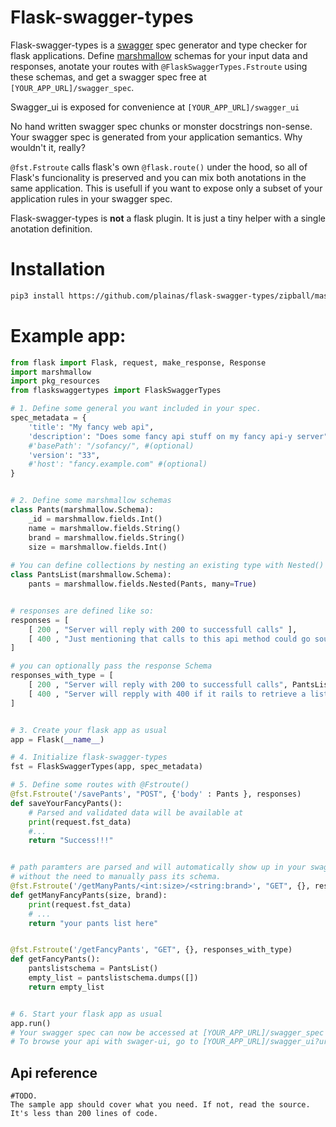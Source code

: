 # Flask-swagger-types

Flask-swagger-types is a [swagger](https://swagger.io/) spec generator and type checker for flask applications. Define [marshmallow](https://marshmallow.readthedocs.io/en/stable/index.html) schemas for your input data and responses, anotate your routes with `@FlaskSwaggerTypes.Fstroute` using these schemas, and get a swagger spec free at `[YOUR_APP_URL]/swagger_spec`.

Swagger_ui is exposed for convenience at `[YOUR_APP_URL]/swagger_ui`

No hand written swagger spec chunks or monster docstrings non-sense. Your swagger spec is generated from your application semantics. Why wouldn't it, really?

`@fst.Fstroute` calls flask's own `@flask.route()` under the hood, so all of Flask's funcionality is preserved and you can mix both anotations in the same application. This is usefull if you want to expose only a subset of your application rules in your swagger spec.

Flask-swagger-types is **not** a flask plugin. It is just a tiny helper with a single anotation definition.

# Installation

```bash
pip3 install https://github.com/plainas/flask-swagger-types/zipball/master
```

# Example app:

```python
from flask import Flask, request, make_response, Response
import marshmallow
import pkg_resources
from flaskswaggertypes import FlaskSwaggerTypes

# 1. Define some general you want included in your spec.
spec_metadata = {
    'title': "My fancy web api",
    'description': "Does some fancy api stuff on my fancy api-y server" ,
    #'basePath': "/sofancy/", #(optional)
    'version': "33",
    #'host': "fancy.example.com" #(optional)
}


# 2. Define some marshmallow schemas 
class Pants(marshmallow.Schema):
    _id = marshmallow.fields.Int()
    name = marshmallow.fields.String()
    brand = marshmallow.fields.String() 
    size = marshmallow.fields.Int()
    
# You can define collections by nesting an existing type with Nested()
class PantsList(marshmallow.Schema):
    pants = marshmallow.fields.Nested(Pants, many=True)


# responses are defined like so:
responses = [
    [ 200 , "Server will reply with 200 to successfull calls" ],
    [ 400 , "Just mentioning that calls to this api method could go south"],
]

# you can optionally pass the response Schema
responses_with_type = [
    [ 200 , "Server will reply with 200 to successfull calls", PantsList ],
    [ 400 , "Server will repply with 400 if it rails to retrieve a list of pants" ],
]


# 3. Create your flask app as usual
app = Flask(__name__)

# 4. Initialize flask-swagger-types
fst = FlaskSwaggerTypes(app, spec_metadata)

# 5. Define some routes with @Fstroute()
@fst.Fstroute('/savePants', "POST", {'body' : Pants }, responses)
def saveYourFancyPants():
    # Parsed and validated data will be available at
    print(request.fst_data)
    #...
    return "Success!!!"


# path paramters are parsed and will automatically show up in your swagger spec 
# without the need to manually pass its schema. 
@fst.Fstroute('/getManyPants/<int:size>/<string:brand>', "GET", {}, responses )
def getManyFancyPants(size, brand):
    print(request.fst_data)
    # ...
    return "your pants list here"


@fst.Fstroute('/getFancyPants', "GET", {}, responses_with_type)
def getFancyPants():
    pantslistschema = PantsList()
    empty_list = pantslistschema.dumps([])
    return empty_list


# 6. Start your flask app as usual
app.run()
# Your swagger spec can now be accessed at [YOUR_APP_URL]/swagger_spec
# To browse your api with swager-ui, go to [YOUR_APP_URL]/swagger_ui?url=/swagger_spec#/default
```

## Api reference
    #TODO.
    The sample app should cover what you need. If not, read the source. It's less than 200 lines of code.